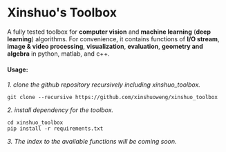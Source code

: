 # Xinshuo's Toolbox
A fully tested toolbox for **computer vision** and **machine learning** (**deep learning**) algorithms. For convenience, it contains functions of **I/O stream**, **image & video processing**, **visualization**, **evaluation**, **geometry and algebra** in python, matlab, and c++. 

#### Usage:

*1. clone the github repository recursively including xinshuo_toolbox.*
~~~shell
git clone --recursive https://github.com/xinshuoweng/xinshuo_toolbox
~~~

*2. install dependency for the toolbox.*
~~~shell
cd xinshuo_toolbox
pip install -r requirements.txt
~~~

*3. The index to the available functions will be coming soon.*
